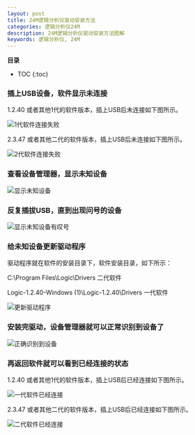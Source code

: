 ```yaml
---
layout: post
title: 24M逻辑分析仪驱动安装方法
categories: 逻辑分析仪24M
description: 24M逻辑分析仪驱动安装方法图解
keywords: 逻辑分析仪, 24M
---
```


**目录**

* TOC
{:toc}
### 插上USB设备，软件显示未连接

1.2.40 或者其他1代的软件版本，插上USB后未连接如下图所示。

<img src="/images/posts/driver/unlink_a.png" alt="1代软件连接失败" />

2.3.47 或者其他二代的软件版本，插上USB后未连接如下图所示。

<img src="/images/posts/driver/unlink_b.png" alt="2代软件连接失败" />

### 查看设备管理器，显示未知设备

<img src="/images/posts/driver/driver_1.png" alt="显示未知设备" />

### 反复插拔USB，直到出现问号的设备

<img src="/images/posts/driver/driver_2.png" alt="显示未知设备有叹号" />

### 给未知设备更新驱动程序

驱动程序就在软件的安装目录下，软件安装目录，如下所示：

C:\Program Files\Logic\Drivers                               二代软件

Logic-1.2.40-Windows (1)\Logic-1.2.40\Drivers    一代软件

<img src="/images/posts/driver/driver_3.png" alt="更新驱动程序" />

### 安装完驱动，设备管理器就可以正常识别到设备了

<img src="/images/posts/driver/driver_4.png" alt="正确识别到设备" />

### 再返回软件就可以看到已经连接的状态

1.2.40 或者其他1代的软件版本，插上USB后已经连接如下图所示。

<img src="/images/posts/driver/link_a.png" alt="一代软件已经连接" />

2.3.47 或者其他二代的软件版本，插上USB后已经连接如下图所示。

<img src="/images/posts/driver/link_b.png" alt="二代软件已经连接" />

